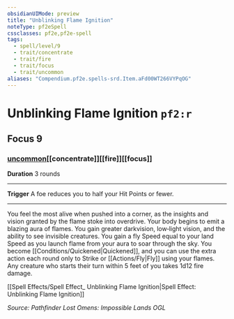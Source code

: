 ```yaml
---
obsidianUIMode: preview
title: "Unblinking Flame Ignition"
noteType: pf2eSpell
cssclasses: pf2e,pf2e-spell
tags:
  - spell/level/9
  - trait/concentrate
  - trait/fire
  - trait/focus
  - trait/uncommon
aliases: "Compendium.pf2e.spells-srd.Item.aFd00WT266VYPqOG" 
---
```

# Unblinking Flame Ignition  `pf2:r`  
## Focus 9
### [uncommon](uncommon "Uncommon Rarity Trait")[[concentrate]][[fire]][[focus]]

**Duration** 3 rounds
* * * 
**Trigger** A foe reduces you to half your Hit Points or fewer.

* * *

You feel the most alive when pushed into a corner, as the insights and vision granted by the flame stoke into overdrive. Your body begins to emit a blazing aura of flames. You gain greater darkvision, low‐light vision, and the ability to see invisible creatures. You gain a fly Speed equal to your land Speed as you launch flame from your aura to soar through the sky. You become [[Conditions/Quickened|Quickened]], and you can use the extra action each round only to Strike or [[Actions/Fly|Fly]] using your flames. Any creature who starts their turn within 5 feet of you takes 1d12 fire damage.

[[Spell Effects/Spell Effect_ Unblinking Flame Ignition|Spell Effect: Unblinking Flame Ignition]]

*Source: Pathfinder Lost Omens: Impossible Lands*
*OGL*